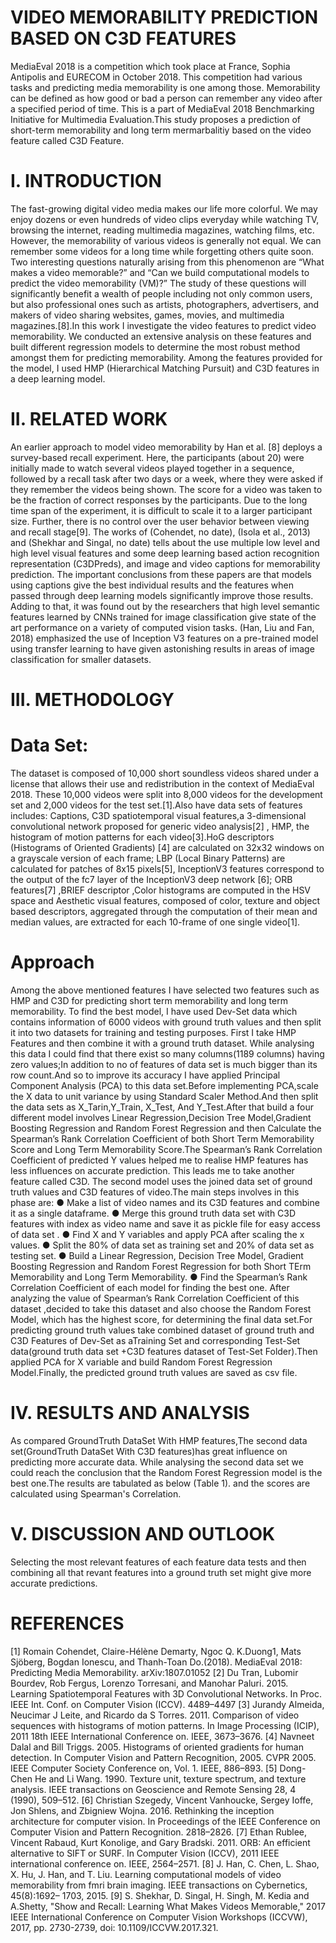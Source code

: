 # VIDEO MEMORABILITY PREDICTION BASED ON C3D FEATURES

MediaEval 2018 is a competition which took place at France, Sophia Antipolis and EURECOM in October 2018. This competition had various tasks and predicting media memorability is one among those. Memorability can be defined as how good or bad a person can remember any video after a specified period of time. This is a part of MediaEval 2018 Benchmarking Initiative for Multimedia Evaluation.This study proposes a prediction of short-term memorability and long term mermarbalitiy based on the video feature called C3D Feature.

# I. INTRODUCTION

The fast-growing digital video media makes our life more colorful. We may enjoy dozens or even hundreds of video clips everyday while watching TV, browsing the internet,
reading multimedia magazines, watching films, etc. However, the memorability of various videos is generally not equal. We can remember some videos for a long time while forgetting others quite soon. Two interesting questions naturally arising from this phenomenon are “What makes a video memorable?” and “Can we build computational models to predict the video memorability (VM)?” The study of these questions will significantly benefit a wealth of people including not only common users, but also professional ones such as artists, photographers, advertisers, and makers of video sharing websites, games, movies, and multimedia magazines.[8].In this work I investigate the video features to predict video memorability. We conducted an extensive analysis on these features and built different regression models to determine the most robust method amongst them for predicting memorability. Among the features provided for the model, I used HMP (Hierarchical Matching Pursuit) and C3D features in a deep learning model.

# II. RELATED WORK

An earlier approach to model video memorability by Han et al. [8] deploys a survey-based recall experiment. Here, the participants (about 20) were initially made to watch several
videos played together in a sequence, followed by a recall task after two days or a week, where they were asked if they remember the videos being shown. The score for a video was taken to be the fraction of correct responses by the participants. Due to the long time span of the experiment, it is difficult to scale it to a larger participant size. Further, there is no control over the user behavior between viewing and recall stage[9]. The works of (Cohendet, no date), (Isola et al., 2013) and (Shekhar and Singal, no date) tells about the use multiple low level and high level visual features and some deep learning based action recognition representation (C3DPreds), and image and video captions for memorability prediction. The important conclusions from these papers are that models using captions give the best individual results and the features when passed through deep learning models significantly improve those results. Adding to that, it was found out by the researchers that high level semantic features learned by CNNs trained for image classification give state of the art performance on a variety of computed vision tasks. (Han, Liu and Fan, 2018) emphasized the use of Inception V3 features on a pre-trained model using transfer learning to have given astonishing results in areas of image classification for smaller datasets.

# III. METHODOLOGY
# Data Set: 
The dataset is composed of 10,000 short soundless videos shared under a license that allows their use and redistribution in the context of MediaEval 2018. These 10,000 videos were split into 8,000 videos for the development set and 2,000 videos for the test set.[1].Also have data sets of features includes: Captions, C3D spatiotemporal visual features,a 3-dimensional convolutional network proposed for generic video analysis[2] , HMP, the histogram of motion patterns for each video[3].HoG descriptors (Histograms of Oriented Gradients) [4] are calculated on 32x32 windows on a grayscale version of each frame; LBP (Local Binary Patterns) are calculated for patches of 8x15 pixels[5], InceptionV3 features correspond to the output of the fc7 layer of the InceptionV3 deep network [6]; ORB features[7] ,BRIEF descriptor ,Color histograms are computed in the HSV space and Aesthetic visual features, composed of color, texture and object based descriptors, aggregated through the computation of their mean and median values, are extracted for each 10-frame of one single video[1].
# Approach
Among the above mentioned features I have selected two features such as HMP and C3D for predicting short term memorability and long term memorability.
To find the best model, I have used Dev-Set data which contains information of 6000 videos with ground truth values and then split it into two datasets for training and
testing purposes. First I take HMP Features and then combine it with a ground truth dataset. While analysing this data I could find that there exist so many columns(1189 columns) having zero values;In addition to no of features of data set is much bigger than its row count.And so to improve its accuracy I
have applied Principal Component Analysis (PCA) to this data set.Before implementing PCA,scale the X data to unit variance by using Standard Scaler Method.And then split
the data sets as X_Tarin,Y_Train, X_Test, And Y_Test.After that build a four different model involves Linear Regression,Decision Tree Model,Gradient Boosting
Regression and Random Forest Regression and then Calculate the Spearman’s Rank Correlation Coefficient of both Short Term Memorability Score and Long Term Memorability Score.The Spearman’s Rank Correlation Coefficient of predicted Y values helped me to realise HMP features has less influences on accurate prediction. This leads me to take another feature called C3D. The second model uses the joined data set of ground truth values and C3D features of video.The main steps involves in this phase are:
● Make a list of video names and its C3D features and combine it as a single dataframe.
● Merge this ground truth data set with C3D features with index as video name and save it as pickle file for easy access of data set .
● Find X and Y variables and apply PCA after scaling the x values.
● Split the 80% of data set as training set and 20% of data set as testing set.
● Build a Linear Regression, Decision Tree Model, Gradient Boosting Regression and Random Forest Regression for both Short TErm Memorability and Long Term Memorability.
● Find the Spearman’s Rank Correlation Coefficient of each model for finding the best one.
After analyzing the value of Spearman’s Rank Correlation Coefficient of this dataset ,decided to take this dataset and also choose the Random Forest Model, which has the highest score, for determining the final data set.For predicting ground truth values take combined dataset of ground truth and C3D Features of Dev-Set as aTraining Set and corresponding Test-Set data(ground truth data set +C3D features dataset of Test-Set Folder).Then applied PCA for X variable and build Random Forest Regression Model.Finally, the predicted ground truth values are saved as csv file.

# IV. RESULTS AND ANALYSIS

As compared GroundTruth DataSet With HMP features,The second data set(GroundTruth DataSet With C3D features)has great influence on predicting more accurate data. While analysing the second data set we could reach the conclusion that the Random Forest Regression model is the best one.The results are tabulated as below (Table 1). and the scores are calculated using Spearman's Correlation.

# V. DISCUSSION AND OUTLOOK
Selecting the most relevant features of each feature data tests and then combining all that revant features into a ground truth set might give more accurate predictions.

# REFERENCES
[1] Romain Cohendet, Claire-Hélène Demarty, Ngoc Q. K.Duong1, Mats Sjöberg, Bogdan Ionescu, and Thanh-Toan Do.(2018). MediaEval 2018: Predicting Media Memorability. arXiv:1807.01052
[2] Du Tran, Lubomir Bourdev, Rob Fergus, Lorenzo Torresani, and Manohar Paluri. 2015. Learning Spatiotemporal Features with 3D Convolutional Networks. In Proc. IEEE Int. Conf. on Computer Vision (ICCV). 4489–4497
[3] Jurandy Almeida, Neucimar J Leite, and Ricardo da S Torres. 2011. Comparison of video sequences with histograms of motion patterns. In Image Processing (ICIP), 2011 18th IEEE International Conference on. IEEE, 3673–3676.
[4] Navneet Dalal and Bill Triggs. 2005. Histograms of oriented gradients for human detection. In Computer Vision and Pattern Recognition, 2005. CVPR 2005. IEEE Computer Society Conference on, Vol. 1. IEEE, 886–893.
[5] Dong-Chen He and Li Wang. 1990. Texture unit, texture spectrum, and texture analysis. IEEE transactions on Geoscience and Remote Sensing 28, 4 (1990), 509–512.
[6] Christian Szegedy, Vincent Vanhoucke, Sergey Ioffe, Jon Shlens, and Zbigniew Wojna. 2016. Rethinking the inception architecture for computer vision. In Proceedings of the IEEE Conference on Computer Vision and Pattern Recognition. 2818–2826.
[7] Ethan Rublee, Vincent Rabaud, Kurt Konolige, and Gary Bradski. 2011. ORB: An efficient alternative to SIFT or SURF. In Computer Vision (ICCV), 2011 IEEE international conference on. IEEE, 2564–2571.
[8] J. Han, C. Chen, L. Shao, X. Hu, J. Han, and T. Liu. Learning computational models of video memorability from fmri brain imaging. IEEE transactions on Cybernetics, 45(8):1692– 1703, 2015.
[9] S. Shekhar, D. Singal, H. Singh, M. Kedia and A.Shetty, "Show and Recall: Learning What Makes Videos Memorable," 2017 IEEE International Conference on Computer Vision Workshops (ICCVW), 2017, pp. 2730-2739, doi: 10.1109/ICCVW.2017.321.



